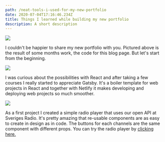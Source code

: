 ```yaml
---
path: /neat-tools-i-used-for-my-new-portfolio
date: 2020-07-04T17:16:46.234Z
title: Things I learned while building my new portfolio
description: A short description
---
```

![](https://portfolio-with-cms.netlify.app/assets/vsc.png)

I couldn't be happier to share my new portfolio with you. Pictured above is the result of some months work, the code for this blog page. But let's start from the beginning.

![](https://portfolio-with-cms.netlify.app/assets/gatsby.png)

I was curious about the possibilities with React and after taking a few courses I really started to appreciate Gatsby. It's a boiler template for web projects in React and together with Netlify it makes developing and deploying web projects so much smoother.

![](https://portfolio-with-cms.netlify.app/assets/enkelradio.png)

As a first project I created a simple radio player that uses our open API at Sveriges Radio. It's pretty amazing that re-usable components are as easy to create in design as in code. The buttons for each channels are the same component with different props. You can try the radio player by [clicking here.](https://enkelradio.com/)